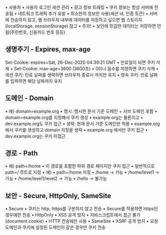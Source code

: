 • 사용처
	• 사용자 로그인 세션 관리
	• 광고 정보 트래킹
• 쿠키 정보는 항상 서버에 전송됨
	• 네트워크 트래픽 추가 유발
	• 최소한의 정보만 사용(세션 id, 인증 토큰)
	• 서버에 전송하지 않고, 웹 브라우저 내부에 데이터를 저장하고 싶으면 웹 스토리지 (localStorage, sessionStorage) 참고
• 주의!
	• 보안에 민감한 데이터는 저장하면 안됨(주민번호, 신용카드 번호 등등)
## 생명주기 - Expires, max-age
Set-Cookie: expires=Sat, 26-Dec-2020 04:39:21 GMT
	• 만료일이 되면 쿠키 삭제
• Set-Cookie: max-age=3600 (3600초)
	• 0이나 음수를 지정하면 쿠키 삭제
• 세션 쿠키: 만료 날짜를 생략하면 브라우저 종료시 까지만 유지
• 영속 쿠키: 만료 날짜를 입력하면 해당 날짜까지 유지
## 도메인 - Domain
• 예) domain=example.org
• 명시: 명시한 문서 기준 도메인 + 서브 도메인 포함
	• domain=example.org를 지정해서 쿠키 생성
		• example.org는 물론이고
		• dev.example.org도 쿠키 접근
• 생략: 현재 문서 기준 도메인만 적용
	• example.org 에서 쿠키를 생성하고 domain 지정을 생략
		• example.org 에서만 쿠키 접근
		• dev.example.org는 쿠키 미접근
## 경로 - Path
• 예) path=/home
• 이 경로를 포함한 하위 경로 페이지만 쿠키 접근
• 일반적으로 path=/ 루트로 지정
• 예)
	• path=/home 지정
	• /home -> 가능
	• /home/level1 -> 가능
	• /home/level1/level2 -> 가능
	• /hello -> 불가능
## 보안 - Secure, HttpOnly, SameSite
• Secure
	• 쿠키는 http, https를 구분하지 않고 전송
	• Secure를 적용하면 https인 경우에만 전송
• HttpOnly
	• XSS 공격 방지
	• 자바스크립트에서 접근 불가(document.cookie)
	• HTTP 전송에만 사용
• SameSite
	• XSRF 공격 방지
	• 요청 도메인과 쿠키에 설정된 도메인이 같은 경우만 쿠키 전송
